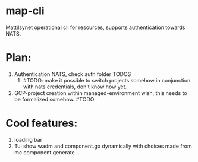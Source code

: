 # map-cli
Mattilsynet operational cli for resources, supports authentication towards NATS.

# Plan:

1. Authentication NATS, check auth folder TODOS
    1. #TODO: make it possible to switch projects somehow in conjunction with nats credentials, don't know how yet.
2. GCP-project creation within managed-environment wish, this needs to be formalized somehow. #TODO

# Cool features:
1. loading bar  
2. Tui show wadm and component.go dynamically with choices made from mc component generate .. 

